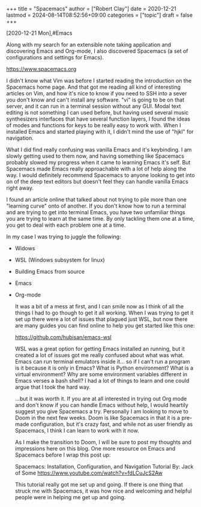 +++
title = "Spacemacs"
author = ["Robert Clay"]
date = 2020-12-21
lastmod = 2024-08-14T08:52:56+09:00
categories = ["topic"]
draft = false
+++

<span class="timestamp-wrapper"><span class="timestamp">[2020-12-21 Mon]</span></span>,#Emacs

Along with my search for an extensible note taking application and
discovering Emacs and Org-mode, I also discovered Spacemacs (a set of
configurations and settings for Emacs).

<https://www.spacemacs.org>

I didn't know what Vim was before I started reading the introduction on the
Spacemacs home page. And that got me reading all kind of interesting articles on Vim, and
how it's nice to know if you need to SSH into a sever you don't know and
can't install any software. "vi" is going to be on that server, and it can
run in a terminal session without any GUI. Modal text editing is not
something I can used before, but having used several music synthesizers
interfaces that have several function layers, I found the ideas of modes and
functions for keys to be really easy to work with. When I installed Emacs and
started playing with it, I didn't mind the use of "hjkl" for navigation.

What I did find really confusing was vanilla Emacs and it's keybinding. I am
slowly getting used to them now, and having something like Spacemacs
probably slowed my progress when it came to learning Emacs it's self. But
Spacemacs made Emacs really approachable with a lot of help along the way. I
would definitely recommend Spacemacs to anyone looking to get into on of the
deep text editors but doesn't feel they can handle vanilla Emacs right away.

I found an article online that talked about not trying to pile more than one
"learning curve" onto of another. If you don't know how to run a terminal and
are trying to get into terminal Emacs, you have two unfamiliar things you are
trying to learn at the same time. By only tackling them one at a time, you
get to deal with each problem one at a time.

In my case I was trying to juggle the following:

-   Widows
-   WSL (Windows subsystem for linux)
-   Building Emacs from source
-   Emacs
-   Org-mode

    It was a bit of a mess at first, and I can smile now as I think of all the
    things I had to go though to get it all working. When I was trying to get
    it set up there were a lot of issues that plagued just WSL, but now there
    are many guides you can find online to help you get started like this one:

    <https://github.com/hubisan/emacs-wsl>

    WSL was a great option for getting Emacs installed an running, but it
    created a lot of issues got me really confused about what was what. Emacs
    can run terminal emulators inside it... so if I can't run a program is it
    because it is only in Emacs? What is Python environment? What is a virtual
    environment? Why are some environment variables different in Emacs verses
    a bash shell? I had a lot of things to learn and one could argue that I
    took the hard way.

    ...but it was worth it. If you are at all interested in trying out Org mode
    and don't know if you can handle Emacs without help, I would heartily
    suggest you give Spacemacs a try. Personally I am looking to move to Doom
    in the next few weeks. Doom is like Spacemacs in that it is a pre-made
    configuration, but it's crazy fast, and while not as user friendly as
    Spacemacs, I think I can learn to work with it now.

    As I make the transition to Doom, I will be sure to post my thoughts and
    impressions here on this blog. One more resource on Emacs and Spacemacs
    before I wrap this post up:

    Spacemacs: Installation, Configuration, and Navigation Tutorial
    By: Jack of Some
    <https://www.youtube.com/watch?v=fdLCuJcS2Aw>

    This tutorial really got me set up and going. If there is one thing that
    struck me with Spacemacs, it was how nice and welcoming and helpful people
    were in helping me get up and going.
